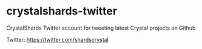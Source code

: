 # crystalshards-twitter
CrystalShards Twitter account for tweeting latest Crystal projects on Github

Twitter: https://twitter.com/shardscrystal
